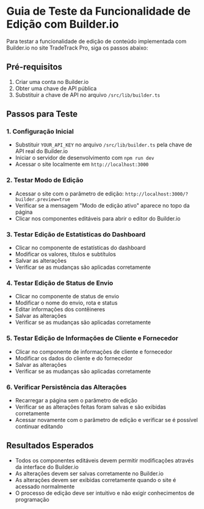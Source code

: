# Guia de Teste da Funcionalidade de Edição com Builder.io

Para testar a funcionalidade de edição de conteúdo implementada com Builder.io no site TradeTrack Pro, siga os passos abaixo:

## Pré-requisitos
1. Criar uma conta no Builder.io
2. Obter uma chave de API pública
3. Substituir a chave de API no arquivo `/src/lib/builder.ts`

## Passos para Teste

### 1. Configuração Inicial
- Substituir `YOUR_API_KEY` no arquivo `/src/lib/builder.ts` pela chave de API real do Builder.io
- Iniciar o servidor de desenvolvimento com `npm run dev`
- Acessar o site localmente em `http://localhost:3000`

### 2. Testar Modo de Edição
- Acessar o site com o parâmetro de edição: `http://localhost:3000/?builder.preview=true`
- Verificar se a mensagem "Modo de edição ativo" aparece no topo da página
- Clicar nos componentes editáveis para abrir o editor do Builder.io

### 3. Testar Edição de Estatísticas do Dashboard
- Clicar no componente de estatísticas do dashboard
- Modificar os valores, títulos e subtítulos
- Salvar as alterações
- Verificar se as mudanças são aplicadas corretamente

### 4. Testar Edição de Status de Envio
- Clicar no componente de status de envio
- Modificar o nome do envio, rota e status
- Editar informações dos contêineres
- Salvar as alterações
- Verificar se as mudanças são aplicadas corretamente

### 5. Testar Edição de Informações de Cliente e Fornecedor
- Clicar no componente de informações de cliente e fornecedor
- Modificar os dados do cliente e do fornecedor
- Salvar as alterações
- Verificar se as mudanças são aplicadas corretamente

### 6. Verificar Persistência das Alterações
- Recarregar a página sem o parâmetro de edição
- Verificar se as alterações feitas foram salvas e são exibidas corretamente
- Acessar novamente com o parâmetro de edição e verificar se é possível continuar editando

## Resultados Esperados
- Todos os componentes editáveis devem permitir modificações através da interface do Builder.io
- As alterações devem ser salvas corretamente no Builder.io
- As alterações devem ser exibidas corretamente quando o site é acessado normalmente
- O processo de edição deve ser intuitivo e não exigir conhecimentos de programação
